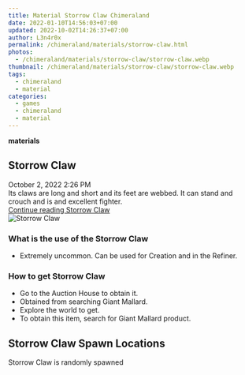 ```yaml
---
title: Material Storrow Claw Chimeraland
date: 2022-01-10T14:56:03+07:00
updated: 2022-10-02T14:26:37+07:00
author: L3n4r0x
permalink: /chimeraland/materials/storrow-claw.html
photos:
  - /chimeraland/materials/storrow-claw/storrow-claw.webp
thumbnail: /chimeraland/materials/storrow-claw/storrow-claw.webp
tags:
  - chimeraland
  - material
categories:
  - games
  - chimeraland
  - material
---
```


<link
  rel="stylesheet"
  href="https://rawcdn.githack.com/dimaslanjaka/Web-Manajemen/870a349/css/bootstrap-5-3-0-alpha3-wrapper.css"
/>
<section id="bootstrap-wrapper">
  <div data-bs-theme="dark">
    <div
      class="row g-0 border rounded overflow-hidden flex-md-row mb-4 shadow-sm position-relative bg-dark text-light"
    >
      <div class="col p-4 d-flex flex-column position-static">
        <strong class="d-inline-block mb-2 text-success">materials</strong>
        <h2 class="mb-0">Storrow Claw</h2>
        <div class="mb-1 text-muted">October 2, 2022 2:26 PM</div>
        <div class="mb-2 border p-1">
          Its claws are long and short and its feet are webbed. It can stand and
          crouch and is and excellent fighter.
        </div>
        <a
          href="/chimeraland/materials/storrow-claw.html"
          class="stretched-link d-none text-primary"
          >Continue reading Storrow Claw</a
        >
      </div>
      <div class="col-auto d-none d-md-block d-lg-block">
        <img
          src="https://www.webmanajemen.com/chimeraland/materials/storrow-claw/storrow-claw.webp"
          alt="Storrow Claw"
        />
      </div>
    </div>
    <div class="row">
      <div class="col-lg-6 col-12 mb-2">
        <div class="card">
          <div class="card-body">
            <h3 class="card-title">What is the use of the Storrow Claw</h3>
            <div class="card-text">
              <ul>
                <li>
                  Extremely uncommon. Can be used for Creation and in the
                  Refiner.
                </li>
              </ul>
            </div>
          </div>
        </div>
      </div>
      <div class="col-lg-6 col-12 mb-2">
        <div class="card">
          <div class="card-body">
            <h3 class="card-title">How to get Storrow Claw</h3>
            <div class="card-text">
              <ul>
                <li>Go to the Auction House to obtain it.</li>
                <li>Obtained from searching Giant Mallard.</li>
                <li>Explore the world to get.</li>
                <li>To obtain this item, search for Giant Mallard product.</li>
              </ul>
            </div>
          </div>
        </div>
      </div>
      <div class="col-12 mb-2">
        <h2>Storrow Claw Spawn Locations</h2>
        <p>Storrow Claw is randomly spawned</p>
      </div>
    </div>
  </div>
</section>